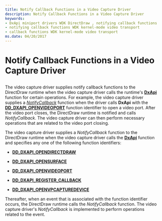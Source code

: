 ```yaml
---
title: Notify Callback Functions in a Video Capture Driver
description: Notify Callback Functions in a Video Capture Driver
keywords:
- DxApi miniport drivers WDK DirectDraw , notifying callback functions
- notifying callback functions WDK kernel-mode video transport
- callback functions WDK kernel-mode video transport
ms.date: 04/20/2017
---
```


# Notify Callback Functions in a Video Capture Driver


## <span id="ddk_notify_callback_functions_in_a_video_capture_driver_gg"></span><span id="DDK_NOTIFY_CALLBACK_FUNCTIONS_IN_A_VIDEO_CAPTURE_DRIVER_GG"></span>


The video capture driver supplies notify callback functions to the DirectDraw runtime when the video capture driver calls the runtime's [**DxApi**](/windows-hardware/drivers/ddi/dxapi/nf-dxapi-dxapi) function for certain operations. For example, the video capture driver supplies a [*NotifyCallback*](/windows/win32/api/ddkmapi/nc-ddkmapi-lpdd_notifycallback) function when the driver calls **DxApi** with the [**DD\_DXAPI\_OPENVIDEOPORT**](/previous-versions/windows/hardware/drivers/ff551498(v=vs.85)) function identifier to open a video port. After the video port closes, the DirectDraw runtime is notified and calls *NotifyCallback*. The video capture driver can then perform necessary operations that are related to the video port closing.

The video capture driver supplies a *NotifyCallback* function to the DirectDraw runtime when the video capture driver calls the [**DxApi**](/windows-hardware/drivers/ddi/dxapi/nf-dxapi-dxapi) function and specifies any one of the following function identifiers:

-   [**DD\_DXAPI\_OPENDIRECTDRAW**](/previous-versions/windows/hardware/drivers/ff550702(v=vs.85))

-   [**DD\_DXAPI\_OPENSURFACE**](/previous-versions/windows/hardware/drivers/ff550711(v=vs.85))

-   [**DD\_DXAPI\_OPENVIDEOPORT**](/previous-versions/windows/hardware/drivers/ff551498(v=vs.85))

-   [**DD\_DXAPI\_REGISTER\_CALLBACK**](/previous-versions/windows/hardware/drivers/ff551502(v=vs.85))

-   [**DD\_DXAPI\_OPENVPCAPTUREDEVICE**](/previous-versions/windows/hardware/drivers/ff551500(v=vs.85))

Thereafter, when an event that is associated with the function identifier occurs, the DirectDraw runtime calls the *NotifyCallback* function. The video capture driver's *NotifyCallback* is implemented to perform operations related to the event.

 

